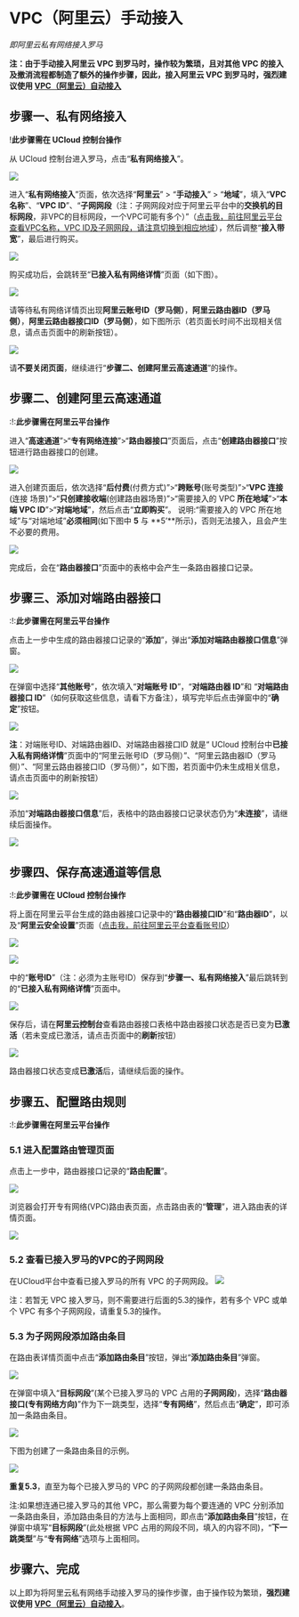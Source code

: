 

# VPC（阿里云）手动接入

*即阿里云私有网络接入罗马*

**注：由于手动接入阿里云 VPC 到罗马时，操作较为繁琐，且对其他 VPC 的接入及撤消流程都制造了额外的操作步骤，因此，接入阿里云 VPC
到罗马时，强烈建议使用 [VPC（阿里云）自动接入](/network/roma/operation/ali_auto_access)**

## 步骤一、私有网络接入

\!**<span class="underline">此步骤需在 UCloud 控制台操作</span>**

从 UCloud 控制台进入罗马，点击“**私有网络接入**”。

![](/images/operation/私有网络接入.png)

进入“**私有网络接入**”页面，依次选择“**阿里云**” \> “**手动接入**” \>
“**地域**”，填入“**VPC名称**”、“**VPC
ID**”、“**子网网段**（注：子网网段对应于阿里云平台中的**交换机的目标网段**，非VPC的目标网段，一个VPC可能有多个）”（[点击我，前往阿里云平台查看VPC名称，VPC
ID及子网网段，请注意切换到相应地域](https://vpc.console.aliyun.com)），然后调整“**接入带宽**”，最后进行购买。

![](/images/operation/ali_manual_access/step11.png)

购买成功后，会跳转至“**已接入私有网络详情**”页面（如下图）。

![](/images/operation/ali_manual_access/step12.png)

请等待私有网络详情页出现**阿里云账号ID（罗马侧）**，**阿里云路由器ID（罗马侧）**，**阿里云路由器接口ID（罗马侧）**，如下图所示（若页面长时间不出现相关信息，请点击页面中的刷新按钮）。

![](/images/operation/ali_manual_access/step15.png)

请**不要关闭页面**，继续进行“**步骤二、创建阿里云高速通道**”的操作。

## 步骤二、创建阿里云高速通道

:\!:**<span class="underline">此步骤需在阿里云平台操作</span>**

进入“**高速通道**”\>“**专有网络连接**”\>“**路由器接口**”页面后，点击“**创建路由器接口**”按钮进行路由器接口的创建。

![](/images/operation/ali_manual_access/step1.png)

进入创建页面后，依次选择“**后付费**(付费方式)”\>“**跨账号**(账号类型)”\>“**VPC 连接**(连接
场景)”\>“**只创建接收端**(创建路由器场景)”\>“需要接入的 VPC **所在地域**”\>“**本端
VPC ID**”\>“**对端地域**”，然后点击“**立即购买**”。 说明:“需要接入的 VPC
所在地域”与“对端地域”**必须相同**(如下图中 **5** 与
**5’**所示)，否则无法接入，且会产生不必要的费用。

![](/images/operation/ali_manual_access/step2.png)

完成后，会在“**路由器接口**”页面中的表格中会产生一条路由器接口记录。

## 步骤三、添加对端路由器接口

:\!:**<span class="underline">此步骤需在阿里云平台操作</span>**

点击上一步中生成的路由器接口记录的“**添加**”，弹出“**添加对端路由器接口信息**”弹窗。

![](/images/operation/ali_manual_access/step3.png)

在弹窗中选择“**其他账号**”，依次填入“**对端账号 ID**”，“**对端路由器 ID**”和 “**对端路由器接口
ID**”（如何获取这些信息，请看下方备注），填写完毕后点击弹窗中的“**确定**”按钮。

![](/images/operation/ali_manual_access/step4.png)

**注**：对端账号ID、对端路由器ID、对端路由器接口ID 就是“ UCloud
控制台中**已接入私有网络详情**”页面中的“阿里云账号ID（罗马侧）”、“阿里云路由器ID（罗马侧）”、“阿里云路由器接口ID（罗马侧）”，如下图，若页面中仍未生成相关信息，请点击页面中的刷新按钮）

![](/images/operation/ali_manual_access/step15.png)

添加“**对端路由器接口信息**”后，表格中的路由器接口记录状态仍为“**未连接**”，请继续后面操作。

![](/images/operation/ali_manual_access/step5.png)

## 步骤四、保存高速通道等信息

:\!:**<span class="underline">此步骤需在 UCloud 控制台操作</span>**

将上面在阿里云平台生成的路由器接口记录中的“**路由器接口ID**”和“**路由器ID**”，以及“**阿里云安全设置**”页面（[点击我，前往阿里云平台查看账号ID](https://account.console.aliyun.com/#/secure)）

![](/images/operation/ali_manual_access/step13.png)

![](/images/operation/ali_auth/step1.png)

中的“**账号ID**”（注：必须为主账号ID）保存到“**步骤一、私有网络接入**”最后跳转到的“**已接入私有网络详情**”页面中。

![](/images/operation/ali_manual_access/step14.png)

保存后，请在**阿里云控制台**查看路由器接口表格中路由器接口状态是否已变为**已激活**（若未变成已激活，请点击页面中的**刷新**按钮）

![](/images/operation/ali_manual_access/step5.1.png)

路由器接口状态变成**已激活**后，请继续后面的操作。

## 步骤五、配置路由规则

:\!:**<span class="underline">此步骤需在阿里云平台操作</span>**

### 5.1 进入配置路由管理页面

点击上一步中，路由器接口记录的“**路由配置**”。

![](/images/operation/ali_manual_access/step6.png)

浏览器会打开专有网络(VPC)路由表页面，点击路由表的“**管理**”，进入路由表的详情页面。

![](/images/operation/ali_manual_access/step7.png)

### 5.2 查看已接入罗马的VPC的子网网段

在UCloud平台中查看已接入罗马的所有 VPC 的子网网段。 ![](/images/operation/私有网络列表.png)

注：若暂无 VPC 接入罗马，则不需要进行后面的5.3的操作，若有多个 VPC 或单个 VPC 有多个子网网段，请重复5.3的操作。

### 5.3 为子网网段添加路由条目

在路由表详情页面中点击“**添加路由条目**”按钮，弹出“**添加路由条目**”弹窗。

![](/images/operation/ali_manual_access/step8.png)

在弹窗中填入“**目标网段**”(某个已接入罗马的 VPC
占用的**子网网段**)，选择“**路由器接口(专有网络方向)**”作为下一跳类型，选择“**专有网络**”，然后点击“**确定**”，即可添加一条路由条目。

![](/images/operation/ali_manual_access/step9.png)

下图为创建了一条路由条目的示例。

![](/images/operation/ali_manual_access/step10.png)

**重复5.3**，直至为每个已接入罗马的 VPC 的子网网段都创建一条路由条目。

注:如果想连通已接入罗马的其他 VPC，那么需要为每个要连通的 VPC
分别添加一条路由条目，添加路由条目的方法与上面相同，即点击“**添加路由条目**”按钮，在弹窗中填写“**目标网段**”(此处根据
VPC 占用的网段不同，填入的内容不同)，“**下一跳类型**”与“**专有网络**”选项与上面相同。

## 步骤六、完成

以上即为将阿里云私有网络手动接入罗马的操作步骤，由于操作较为繁琐，**强烈建议使用
[VPC（阿里云）自动接入](/network/roma/operation/ali_auto_access)**。
